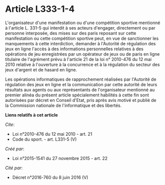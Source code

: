 # Article L333-1-4

L'organisateur d'une manifestation ou d'une compétition sportive mentionné à l'article L. 331-5 qui interdit à ses acteurs
d'engager, directement ou par personne interposée, des mises sur des paris reposant sur cette manifestation ou cette
compétition sportive peut, en vue de sanctionner les manquements à cette interdiction, demander à l'Autorité de régulation
des jeux en ligne l'accès à des informations personnelles relatives à des opérations de jeu enregistrées par un opérateur de
jeux ou de paris en ligne titulaire de l'agrément prévu à l'article 21 de la loi n° 2010-476 du 12 mai 2010 relative à
l'ouverture à la concurrence et à la régulation du secteur des jeux d'argent et de hasard en ligne. 

Les opérations informatiques de rapprochement réalisées par l'Autorité de régulation des jeux en ligne et la communication
par cette autorité de leurs résultats aux agents ou aux représentants de l'organisateur mentionné au premier alinéa du
présent article spécialement habilités à cette fin sont autorisées par décret en Conseil d'Etat, pris après avis motivé et
publié de la Commission nationale de l'informatique et des libertés.

**Liens relatifs à cet article**

_Cite_:

  - Loi n°2010-476 du 12 mai 2010 - art. 21
  - Code du sport. - art. L331-5 (V)

_Créé par_:

  - Loi n°2015-1541 du 27 novembre 2015 - art. 22

_Cité par_:

  - Décret n°2016-760 du 8 juin 2016 (V)
